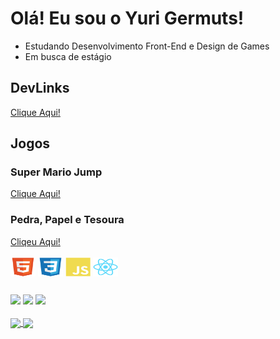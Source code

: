 <html>
   
   <body>
<h1>Olá! Eu sou o Yuri Germuts!</h1>

<ul>
   <li> Estudando Desenvolvimento Front-End e Design de Games</li>
   <li> Em busca de estágio</li>
</ul>

<div>
   <h2>DevLinks</h2>
   <a target="_blank" href = "https://yygermuts.github.io/dev-links/"> Clique Aqui!</a>
   <h2>Jogos</h2>
   <h3>Super Mario Jump</h3>
   <a target="_blank" href = "https://yygermuts.github.io/super-mario-jump/"> Clique Aqui!</a>
   <br>
   <h3>Pedra, Papel e Tesoura</h3>
   <a target="_blank" href = "https://yygermuts.github.io/pedra-papel-tesoura/"> Cliqeu Aqui!</a>
</div>


<div style="display: inline_block"><br>
    <img align="center" alt="HTML" height="30" width="40" src="https://raw.githubusercontent.com/devicons/devicon/master/icons/html5/html5-original.svg">
    <img align="center" alt="CSS" height="30" width="40" src="https://raw.githubusercontent.com/devicons/devicon/master/icons/css3/css3-original.svg">
    <img align="center" alt="Js" height="30" width="40" src="https://raw.githubusercontent.com/devicons/devicon/master/icons/javascript/javascript-plain.svg">
    <img align="center" alt="React" height="30" width="40" src="https://raw.githubusercontent.com/devicons/devicon/master/icons/react/react-original.svg">
</div>

##

<div> 
    <a href = "mailto:yygermuts@gmail.com"><img src="https://img.shields.io/badge/-Gmail-%23333?style=for-the-badge&logo=gmail&logoColor=white" target="_blank"></a>
    <a href="https://www.linkedin.com/in/yuri-germuts-souza-368744b0/" target="_blank"><img src="https://img.shields.io/badge/-LinkedIn-%230077B5?style=for-the-badge&logo=linkedin&logoColor=white" target="_blank"></a> 
    <a href="https://wa.me/5519982840728?text=Ol%C3%A1%21+Seja+bem-vindo.+Me+envie+a+sua+mensagem+que+em+breve+entrarei+em+contato."> <img src="https://img.shields.io/badge/WhatsApp-25D366?style=for-the-badge&logo=whatsapp&logoColor=white" target="_blank"</a> 

   
</div>
<br>
<div style="display: inline_block">
<a href="https://github.com/yygermuts/github-readme-stats">
  <img height=200 align="center" src="https://github-readme-stats.vercel.app/api?username=yygermuts&&theme=dark" />
</a>

<a href="https://github.com/yygermuts/convoychat">
  <img height=200 align="center" src="https://github-readme-stats.vercel.app/api/top-langs?username=yygermuts&layout=compact&langs_count=8&card_width=320&&theme=dark" />
</a>
</div>

</body>
    </html>
